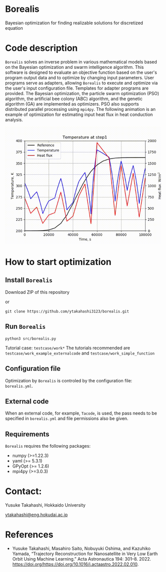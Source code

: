 # Borealis

Bayesian optimization for finding realizable solutions for discretized equation


# Code description

`Borealis` solves an inverse problem in various mathematical models based on the Bayesian optimization and swarm intelligence algorithm.
This software is designed to evaluate an objective function based on the user's program output data and to optimize by changing input parameters.
User programs serve as adapters, allowing `Borealis` to execute and optimize via the user's input configuration file.
Templates for adapter programs are provided.
The Bayesian optimization, the particle swarm optimization (PSO) algorithm, the artificial bee colony (ABC) algorithm, and the genetic algorithm (GA) are implemented as optimizers.
PSO also supports distributed parallel processing using `mpi4py`.
The following animation is an example of optimization for estimating input heat flux in heat conduction analysis.

![Optimization process for estimating input heat flux in heat conduction analysis.\label{fig:optimization}](figure/optimization_heatcond_erf.gif)


# How to start optimization

## Install `Borealis`

Download ZIP of this repository

or

```console
git clone https://github.com/ytakahashi3123/borealis.git
```

## Run `Borealis`

```console
python3 src/borealis.py
```

Tutorial case: `testcase/work*`
The tutorials recommended are `testcase/work_example_externalcode` and `testcase/work_simple_function`


## Configuration file

Optimization by `Borealis` is controled by the configuration file: `borealis.yml`.


## External code

When an external code, for example, `Tacode`, is used, the pass needs to be specified in `borealis.yml` and file permissions also be given.


## Requirements

`Borealis` requires the following packages:

- numpy (>=1.22.3)
- yaml (>= 5.3.1)
- GPyOpt (>= 1.2.6)
- mpi4py (>=3.0.3)


# Contact:

Yusuke Takahashi, Hokkaido University

ytakahashi@eng.hokudai.ac.jp


# References

- Yusuke Takahashi, Masahiro Saito, Nobuyuki Oshima, and Kazuhiko Yamada, “Trajectory Reconstruction for Nanosatellite in Very Low Earth Orbit Using Machine Learning.” Acta Astronautica 194: 301–8. 2022. https://doi.org/https://doi.org/10.1016/j.actaastro.2022.02.010.
